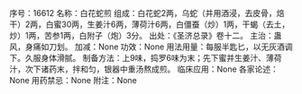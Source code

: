 序号：16612
名称：白花蛇煎
组成：白花蛇2两，乌蛇（并用酒浸，去皮骨，焙干）2两，白蜜30两，生姜汁6两，薄荷汁6两，白僵蚕（炒）1两，干蝎（去土，炒）1两，苦参1两，白附子（炮）3分。
出处：《圣济总录》卷十二。
主治：蛊风，身痛如刀划。
加减：None
功效：None
用法用量：每服半匙匕，以无灰酒调下。久服身体滑腻。
制备方法：上9味，捣罗6味为末；先下蜜并生姜汁、薄荷汁，次下诸药末，拌和匀，银器中重汤熬成煎。
临床应用：None
各家论述：None
用药禁忌：None
附注：None
